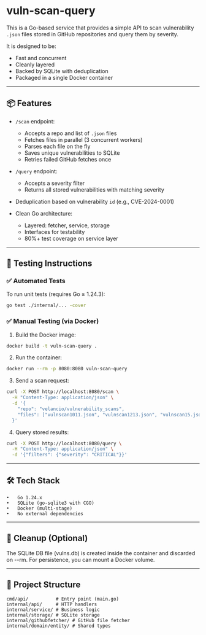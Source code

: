 # vuln-scan-query

This is a Go-based service that provides a simple API to scan vulnerability `.json` files stored in GitHub repositories and query them by severity.

It is designed to be:
- Fast and concurrent
- Cleanly layered
- Backed by SQLite with deduplication
- Packaged in a single Docker container

---

## 📦 Features

- `/scan` endpoint:
  - Accepts a repo and list of `.json` files
  - Fetches files in parallel (3 concurrent workers)
  - Parses each file on the fly
  - Saves unique vulnerabilities to SQLite
  - Retries failed GitHub fetches once

- `/query` endpoint:
  - Accepts a severity filter
  - Returns all stored vulnerabilities with matching severity

- Deduplication based on vulnerability `id` (e.g., CVE-2024-0001)

- Clean Go architecture:
  - Layered: fetcher, service, storage
  - Interfaces for testability
  - 80%+ test coverage on service layer

---

## 🧪 Testing Instructions

### ✅ Automated Tests

To run unit tests (requires Go ≥ 1.24.3):

```bash
go test ./internal/... -cover
```

### ✅ Manual Testing (via Docker)

1. Build the Docker image:

```bash
docker build -t vuln-scan-query .
```

2. Run the container:

```bash
docker run --rm -p 8080:8080 vuln-scan-query
```

3. Send a scan request:
   
```bash
curl -X POST http://localhost:8080/scan \
  -H "Content-Type: application/json" \
  -d '{
    "repo": "velancio/vulnerability_scans",
    "files": ["vulnscan1011.json", "vulnscan1213.json", "vulnscan15.json", "abc.json"]
  }'
```

4. Query stored results:

```bash
curl -X POST http://localhost:8080/query \
  -H "Content-Type: application/json" \
  -d '{"filters": {"severity": "CRITICAL"}}'
```

---

## 🛠 Tech Stack
	•	Go 1.24.x
	•	SQLite (go-sqlite3 with CGO)
	•	Docker (multi-stage)
	•	No external dependencies

---

## 🧹 Cleanup (Optional)

The SQLite DB file (vulns.db) is created inside the container and discarded on --rm. For persistence, you can mount a Docker volume.

---

## 📁 Project Structure

```
cmd/api/          # Entry point (main.go)
internal/api/     # HTTP handlers
internal/service/ # Business logic
internal/storage/ # SQLite storage
internal/githubfetcher/ # GitHub file fetcher
internal/domain/entity/ # Shared types
```
